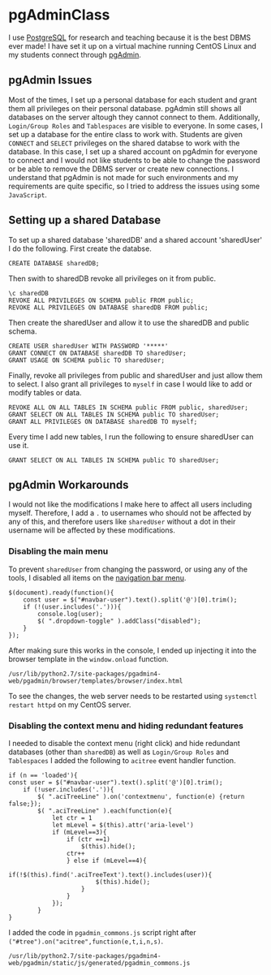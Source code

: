 # pgAdminClass
I use [PostgreSQL](https://www.postgresql.org/about/) for research and teaching because it is the best DBMS ever made! I have set it up on a virtual machine running CentOS Linux and my students connect through [pgAdmin](https://www.pgadmin.org/).

## pgAdmin Issues
Most of the times, I set up a personal database for each student and grant them all privileges on their personal database. pgAdmin still shows all databases on the server altough they cannot connect to them. Additionally, `Login/Group Roles` and `Tablespaces` are visible to everyone.
In some cases, I set up a database for the entire class to work with. Students are given `CONNECT` and `SELECT` privileges on the shared databse to work with the database. In this case, I set up a shared account on pgAdmin for everyone to connect and I would not like students to be able to change the password or be able to remove the DBMS server or create new connections. 
I understand that pgAdmin is not made for such environments and my requirements are quite specific, so I tried to address the issues using some `JavaScript`.

## Setting up a shared Database
To set up a shared database 'sharedDB' and a shared account 'sharedUser' I do the following. 
First create the databse.
```
CREATE DATABASE sharedDB;
```
Then swith to sharedDB revoke all privileges on it from public.
```
\c sharedDB
REVOKE ALL PRIVILEGES ON SCHEMA public FROM public;
REVOKE ALL PRIVILEGES ON DATABASE sharedDB FROM public;
```
Then create the sharedUser and allow it to use the sharedDB and public schema.
```
CREATE USER sharedUser WITH PASSWORD '*****'
GRANT CONNECT ON DATABASE sharedDB TO sharedUser;
GRANT USAGE ON SCHEMA public TO sharedUser;
```
Finally, revoke all privileges from public and sharedUser and just allow them to select. I also grant all privileges to `myself` in case I would like to add or modify tables or data.
```
REVOKE ALL ON ALL TABLES IN SCHEMA public FROM public, sharedUser;
GRANT SELECT ON ALL TABLES IN SCHEMA public TO sharedUser;
GRANT ALL PRIVILEGES ON DATABASE sharedDB TO myself;
```
Every time I add new tables, I run the following to ensure sharedUser can use it.
```
GRANT SELECT ON ALL TABLES IN SCHEMA public TO sharedUser; 
```

## pgAdmin Workarounds
I would not like the modifications I make here to affect all users including myself. Therefore, I add a `.` to usernames who should not be affected by any of this, and therefore users like `sharedUser` without a dot in their username will be affected by these modifications.
### Disabling the main menu   
To prevent `sharedUser` from changing the password, or using any of the tools, I disabled all items on the [navigation bar menu](https://www.pgadmin.org/styleguide/themes/menus/).
```
$(document).ready(function(){
	const user = $("#navbar-user").text().split('@')[0].trim();	
	if (!(user.includes('.'))){
		console.log(user);
		$( ".dropdown-toggle" ).addClass("disabled");
	}
});
```
After making sure this works in the console, I ended up injecting it into the browser template in the `window.onload` function.
```
/usr/lib/python2.7/site-packages/pgadmin4-web/pgadmin/browser/templates/browser/index.html
```
To see the changes, the web server needs to be restarted using `systemctl restart httpd` on my CentOS server.
### Disabling the context menu and hiding redundant features
I needed to disable the context menu (right click) and hide redundant databases (other than `sharedDB`) as well as `Login/Group Roles` and `Tablespaces` I added the following to `acitree` event handler function. 
```
if (n == 'loaded'){
const user = $("#navbar-user").text().split('@')[0].trim();
	if (!user.includes('.')){
		$( ".aciTreeLine" ).on('contextmenu', function(e) {return false;});
		$( ".aciTreeLine" ).each(function(e){
			let ctr = 1
			let mLevel = $(this).attr('aria-level')
			if (mLevel==3){ 
				if (ctr ==1)
					$(this).hide();
				ctr++
				} else if (mLevel==4){ 
					if(!$(this).find('.aciTreeText').text().includes(user)){
						$(this).hide();
					}		
				}
			});
		}
}	
```
I added the code in `pgadmin_commons.js` script right after `("#tree").on("acitree",function(e,t,i,n,s)`. 
```
/usr/lib/python2.7/site-packages/pgadmin4-web/pgadmin/static/js/generated/pgadmin_commons.js
```